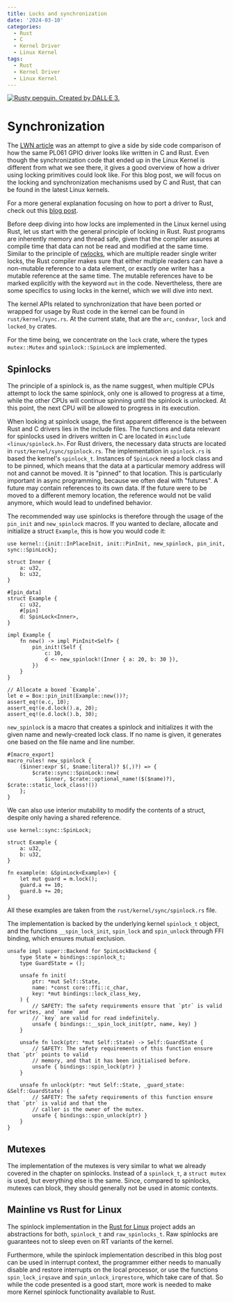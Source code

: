 ```yaml
---
title: Locks and synchronization
date: '2024-03-10'
categories:
  - Rust
  - C
  - Kernel Driver
  - Linux Kernel
tags:
  - Rust
  - Kernel Driver
  - Linux Kernel
---
```


[<img class="penguin" src="/static/img/rusty_penguin_8.jpeg" alt="Rusty penguin. Created by DALL·E 3." />](https://github.com/Rust-for-Linux/)

# Synchronization

The [LWN article](https://lwn.net/Articles/863459/) was an attempt to give a
side by side code comparison of how the same PL061 GPIO driver looks like
written in C and Rust. Even though the synchronization code that ended up in the
Linux Kernel is different from what we see there, it gives a good overview of
how a driver using locking primitives could look like. For this blog post, we
will focus on the locking and synchronization mechanisms used by C and Rust,
that can be found in the latest Linux kernels.

For a more general explanation focusing on how to port a driver to Rust, check
out this [blog post](../../../../2024/02/06/porting-my-first-phy-driver/).

Before deep diving into how locks are implemented in the Linux kernel using
Rust, let us start with the general principle of locking in Rust. Rust programs
are inherently memory and thread safe, given that the compiler assures at
compile time that data can not be read and modified at the same time. Similar to
the principle of [rwlocks](https://www.unix.com/man-page/linux/3c/rwlock/),
which are multiple reader single writer locks, the Rust compiler makes sure that
either multiple readers can have a non-mutable reference to a data element, or
exactly one writer has a mutable reference at the same time. The mutable
references have to be marked explicitly with the keyword `mut` in the code.
Nevertheless, there are some specifics to using locks in the kernel, which we
will dive into next.

The kernel APIs related to synchronization that have been ported or wrapped for
usage by Rust code in the kernel can be found in `rust/kernel/sync.rs`. At the
current state, that are the `arc`, `condvar`, `lock` and `locked_by` crates.

For the time being, we concentrate on the `lock` crate, where the types
`mutex::Mutex` and `spinlock::SpinLock` are implemented.

## Spinlocks

The principle of a spinlock is, as the name suggest, when multiple CPUs attempt
to lock the same spinlock, only one is allowed to progress at a time, while the
other CPUs will continue spinning until the spinlock is unlocked. At this point,
the next CPU will be allowed to progress in its execution.

When looking at spinlock usage, the first apparent difference is the between
Rust and C drivers lies in the include files. The functions and data relevant
for spinlocks used in drivers written in C are located in `#include
<linux/spinlock.h>`. For Rust drivers, the necessary data structs are located in
`rust/kernel/sync/spinlock.rs`. The implementation in `spinlock.rs` is based the
kernel's `spinlock_t`.  Instances of `SpinLock` need a lock class and to be
pinned, which means that the data at a particular memory address will not and
cannot be moved. It is "pinned" to that location. This is particularly important
in async programming, because we often deal with "futures". A future may contain
references to its own data. If the future were to be moved to a different memory
location, the reference would not be valid anymore, which would lead to
undefined behavior.

The recommended way use spinlocks is therefore through the usage of the
`pin_init` and `new_spinlock` macros.  If you wanted to declare, allocate and
initialize a struct `Example`, this is how you would code it:

```
use kernel::{init::InPlaceInit, init::PinInit, new_spinlock, pin_init, sync::SpinLock};

struct Inner {
    a: u32,
    b: u32,
}

#[pin_data]
struct Example {
    c: u32,
    #[pin]
    d: SpinLock<Inner>,
}

impl Example {
    fn new() -> impl PinInit<Self> {
        pin_init!(Self {
            c: 10,
            d <- new_spinlock!(Inner { a: 20, b: 30 }),
        })
    }
}

// Allocate a boxed `Example`.
let e = Box::pin_init(Example::new())?;
assert_eq!(e.c, 10);
assert_eq!(e.d.lock().a, 20);
assert_eq!(e.d.lock().b, 30);
```
`new_spinlock` is a macro that creates a spinlock and initializes it with the
given name and newly-created lock class. If no name is given, it generates one
based on the file name and line number.

```
#[macro_export]
macro_rules! new_spinlock {
    ($inner:expr $(, $name:literal)? $(,)?) => {
        $crate::sync::SpinLock::new(
            $inner, $crate::optional_name!($($name)?), $crate::static_lock_class!())
    };
}
```

We can also use interior mutability to modify the contents of a struct, despite
only having a shared reference.

```
use kernel::sync::SpinLock;

struct Example {
    a: u32,
    b: u32,
}

fn example(m: &SpinLock<Example>) {
    let mut guard = m.lock();
    guard.a += 10;
    guard.b += 20;
}
```
All these examples are taken from the `rust/kernel/sync/spinlock.rs` file.

The implementation is backed by the underlying kernel `spinlock_t` object, and
the functions `__spin_lock_init`, `spin_lock` and `spin_unlock` through FFI
binding, which ensures mutual exclusion.

```
unsafe impl super::Backend for SpinLockBackend {
    type State = bindings::spinlock_t;
    type GuardState = ();

    unsafe fn init(
        ptr: *mut Self::State,
        name: *const core::ffi::c_char,
        key: *mut bindings::lock_class_key,
    ) {
        // SAFETY: The safety requirements ensure that `ptr` is valid for writes, and `name` and
        // `key` are valid for read indefinitely.
        unsafe { bindings::__spin_lock_init(ptr, name, key) }
    }

    unsafe fn lock(ptr: *mut Self::State) -> Self::GuardState {
        // SAFETY: The safety requirements of this function ensure that `ptr` points to valid
        // memory, and that it has been initialised before.
        unsafe { bindings::spin_lock(ptr) }
    }

    unsafe fn unlock(ptr: *mut Self::State, _guard_state: &Self::GuardState) {
        // SAFETY: The safety requirements of this function ensure that `ptr` is valid and that the
        // caller is the owner of the mutex.
        unsafe { bindings::spin_unlock(ptr) }
    }
}
```

## Mutexes

The implementation of the mutexes is very similar to what we already covered in
the chapter on spinlocks. Instead of a `spinlock_t`, a `struct mutex` is used,
but everything else is the same. Since, compared to spinlocks, mutexes can
block, they should generally not be used in atomic contexts.

## Mainline vs Rust for Linux

The spinlock implementation in the [Rust for
Linux](https://github.com/Rust-for-Linux/) project adds an abstractions for both,
`spinlock_t` and `raw_spinlocks_t`. Raw spinlocks are guarantees not to sleep even on RT
variants of the kernel.

Furthermore, while the spinlock implementation described in this blog post can
be used in interrupt context, the programmer either needs to manually disable
and restore interrupts on the local processor, or use the functions
`spin_lock_irqsave` and `spin_unlock_irqrestore`, which take care of that. So
while the code presented is a good start, more work is needed to make more
Kernel spinlock functionality available to Rust.
